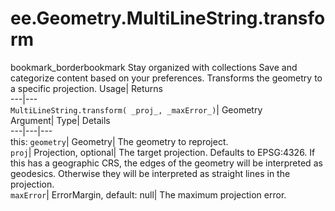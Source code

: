  
#  ee.Geometry.MultiLineString.transform 
bookmark_borderbookmark Stay organized with collections  Save and categorize content based on your preferences.
Transforms the geometry to a specific projection. 
Usage| Returns  
---|---  
`MultiLineString.transform( _proj_, _maxError_)`| Geometry  
Argument| Type| Details  
---|---|---  
this: `geometry`| Geometry| The geometry to reproject.  
`proj`| Projection, optional| The target projection. Defaults to EPSG:4326. If this has a geographic CRS, the edges of the geometry will be interpreted as geodesics. Otherwise they will be interpreted as straight lines in the projection.  
`maxError`| ErrorMargin, default: null| The maximum projection error.  
